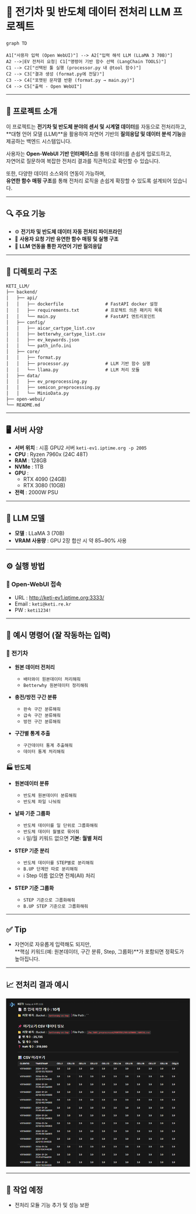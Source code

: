 # 📘 전기차 및 반도체 데이터 전처리 LLM 프로젝트

```mermaid
graph TD

A1["사용자 입력 (Open WebUI)"] --> A2["입력 해석 LLM (LLaMA 3 70B)"]
A2 -->|EV 전처리 요청| C1["명령어 기반 함수 선택 (LangChain TOOLS)"]
C1 --> C2["선택된 툴 실행 (processor.py 내 @tool 함수)"]
C2 --> C3["결과 생성 (format.py에 전달)"]
C3 --> C4["포맷된 문자열 반환 (format.py → main.py)"]
C4 --> C5["출력 - Open WebUI"]
```

---

## 🧾 프로젝트 소개

이 프로젝트는 **전기차 및 반도체 분야의 센서 및 시계열 데이터**를 자동으로 전처리하고,  
**대형 언어 모델 (LLM)**을 활용하여 자연어 기반의 **질의응답 및 데이터 분석 기능**을 제공하는 백엔드 시스템입니다.

사용자는 **Open-WebUI 기반 인터페이스**를 통해 데이터를 손쉽게 업로드하고,  
자연어로 질문하여 복잡한 전처리 결과를 직관적으로 확인할 수 있습니다.

또한, 다양한 데이터 소스와의 연동이 가능하며,  
**유연한 함수 매핑 구조**를 통해 전처리 로직을 손쉽게 확장할 수 있도록 설계되어 있습니다.

---

## 🔍 주요 기능

- ⚙️ **전기차 및 반도체 데이터 자동 전처리 파이프라인**
- 🔁 **사용자 요청 기반 유연한 함수 매핑 및 실행 구조**
- 🤖 **LLM 연동을 통한 자연어 기반 질의응답**

---

## 📂 디렉토리 구조

```
KETI_LLM/
├── backend/                         
│   ├── api/    
│   │   ├── dockerfile                # FastAPI docker 설정
│   │   ├── requirements.txt          # 프로젝트 의존 패키지 목록                      
│   │   └── main.py                   # FastAPI 엔트리포인트
│   ├── config/                       
│   │   ├── aicar_cartype_list.csv   
│   │   ├── betterwhy_cartype_list.csv   
│   │   ├── ev_keywords.json             
│   │   └── path_info.ini                
│   ├── core/                         
│   │   ├── format.py                 
│   │   ├── processor.py              # LLM 기반 함수 실행
│   │   └── llama.py                  # LLM 처리 모듈
│   ├── data/                         
│   │   ├── ev_preprocessing.py       
│   │   ├── semicon_preprocessing.py  
│   │   └── MinioData.py        
├── open-webui/                      
└── README.md                         
```

---

## 🖥️ 서버 사양

- **서버 위치** : 시흥 GPU2 서버 `keti-ev1.iptime.org -p 2005`
- **CPU** : Ryzen 7960x (24C 48T)
- **RAM** : 128GB
- **NVMe** : 1TB
- **GPU** :
  - RTX 4090 (24GB)
  - RTX 3080 (10GB)
- **전력** : 2000W PSU

---

## 🧠 LLM 모델

- **모델** : LLaMA 3 (70B)
- **VRAM 사용량** : GPU 2장 합산 시 약 85~90% 사용

---

## ⚙️ 실행 방법

### 🔹 Open-WebUI 접속

- URL : http://keti-ev1.iptime.org:3333/
- Email : `keti@keti.re.kr`
- PW : `keti1234!`

---

## 💬 예시 명령어 (잘 작동하는 입력)

### 🚗 전기차

- **원본 데이터 전처리**
  - `배터와이 원본데이터 처리해줘`
  - `Betterwhy 원본데이터 정리해줘`

- **충전/방전 구간 분류**
  - `완속 구간 분류해줘`
  - `급속 구간 분류해줘`
  - `방전 구간 분류해줘`

- **구간별 통계 추출**
  - `구간데이터 통계 추출해줘`
  - `데이터 통계 처리해줘`

### 🏭 반도체

- **원본데이터 분류**
  - `반도체 원본데이터 분류해줘`
  - `반도체 파일 나눠줘`

- **날짜 기준 그룹화**
  - `반도체 데이터를 일 단위로 그룹화해줘`
  - `반도체 데이터 월별로 묶어줘`
  - ℹ️ 일/월 키워드 없으면 **기본: 월별 처리**

- **STEP 기준 분리**
  - `반도체 데이터를 STEP별로 분리해줘`
  - `B.UP 단계만 따로 분리해줘`
  - ℹ️ Step 이름 없으면 전체(All) 처리

- **STEP 기준 그룹화**
  - `STEP 기준으로 그룹화해줘`
  - `B.UP STEP 기준으로 그룹화해줘`

---

## ✅ Tip

- 자연어로 자유롭게 입력해도 되지만,  
  **핵심 키워드(예: 원본데이터, 구간 분류, Step, 그룹화)**가 포함되면 정확도가 높아집니다.

---

## 📈 전처리 결과 예시

![결과 예시](https://github.com/WO2IN/ev_assets/blob/main/preprocessing_result.png)

---

## 📝 작업 예정

- 전처리 모듈 기능 추가 및 성능 보완
